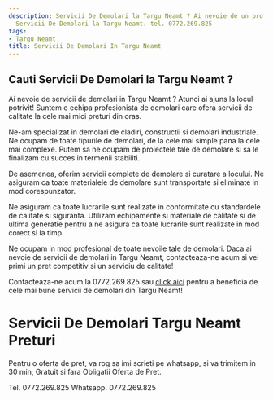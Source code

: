 ```yaml
---
description: Servicii De Demolari la Targu Neamt ? Ai nevoie de un profesionist in
  Servicii De Demolari la Targu Neamt. tel. 0772.269.825
tags:
- Targu Neamt
title: Servicii De Demolari In Targu Neamt
---
```



## Cauti Servicii De Demolari la Targu Neamt ?

Ai nevoie de servicii de demolari in Targu Neamt ? Atunci ai ajuns la locul potrivit! Suntem o echipa profesionista de demolari care ofera servicii de calitate la cele mai mici preturi din oras. 

Ne-am specializat in demolari de cladiri, constructii si demolari industriale. Ne ocupam de toate tipurile de demolari, de la cele mai simple pana la cele mai complexe. Putem sa ne ocupam de proiectele tale de demolare si sa le finalizam cu succes in termenii stabiliti. 

De asemenea, oferim servicii complete de demolare si curatare a locului. Ne asiguram ca toate materialele de demolare sunt transportate si eliminate in mod corespunzator. 

Ne asiguram ca toate lucrarile sunt realizate in conformitate cu standardele de calitate si siguranta. Utilizam echipamente si materiale de calitate si de ultima generatie pentru a ne asigura ca toate lucrarile sunt realizate in mod corect si la timp. 

Ne ocupam in mod profesional de toate nevoile tale de demolari. Daca ai nevoie de servicii de demolari in Targu Neamt, contacteaza-ne acum si vei primi un pret competitiv si un serviciu de calitate! 

Contacteaza-ne acum la 0772.269.825 sau [click aici](https://www.olx.ro/demolari-targu-neamt/) pentru a beneficia de cele mai bune servicii de demolari din Targu Neamt!

# Servicii De Demolari Targu Neamt Preturi
Pentru o oferta de pret, va rog sa imi scrieti pe whatsapp, si va trimitem in 30 min, Gratuit si fara Obligatii Oferta de Pret.

Tel. 0772.269.825
Whatsapp. 0772.269.825